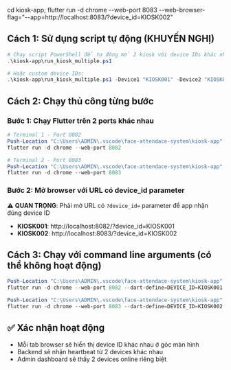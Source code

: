 cd kiosk-app; flutter run -d chrome --web-port 8083 --web-browser-flag="--app=http://localhost:8083/?device_id=KIOSK002"


## Cách 1: Sử dụng script tự động (KHUYẾN NGHỊ)
```powershell
# Chạy script PowerShell để tự động mở 2 kiosk với device IDs khác nhau
.\kiosk-app\run_kiosk_multiple.ps1

# Hoặc custom device IDs:
.\kiosk-app\run_kiosk_multiple.ps1 -Device1 "KIOSK001" -Device2 "KIOSK002"
```


## Cách 2: Chạy thủ công từng bước

### Bước 1: Chạy Flutter trên 2 ports khác nhau
```powershell
# Terminal 1 - Port 8082
Push-Location "C:\Users\ADMIN\.vscode\face-attendace-system\kiosk-app"
flutter run -d chrome --web-port 8082

# Terminal 2 - Port 8083  
Push-Location "C:\Users\ADMIN\.vscode\face-attendace-system\kiosk-app"
flutter run -d chrome --web-port 8083
```

### Bước 2: Mở browser với URL có device_id parameter
⚠️ **QUAN TRỌNG**: Phải mở URL có `?device_id=` parameter để app nhận đúng device ID
- **KIOSK001**: http://localhost:8082/?device_id=KIOSK001
- **KIOSK002**: http://localhost:8083/?device_id=KIOSK002

## Cách 3: Chạy với command line arguments (có thể không hoạt động)
```powershell
Push-Location "C:\Users\ADMIN\.vscode\face-attendace-system\kiosk-app"
flutter run -d chrome --web-port 8082 --dart-define=DEVICE_ID=KIOSK001 --web-browser-flag="--new-window" --web-browser-flag="--app=http://localhost:8082?device_id=KIOSK001"

Push-Location "C:\Users\ADMIN\.vscode\face-attendace-system\kiosk-app"
flutter run -d chrome --web-port 8083 --dart-define=DEVICE_ID=KIOSK002 --web-browser-flag="--new-window" --web-browser-flag="--app=http://localhost:8083?device_id=KIOSK002"
```

## ✅ Xác nhận hoạt động
- Mỗi tab browser sẽ hiển thị device ID khác nhau ở góc màn hình
- Backend sẽ nhận heartbeat từ 2 devices khác nhau
- Admin dashboard sẽ thấy 2 devices online riêng biệt



